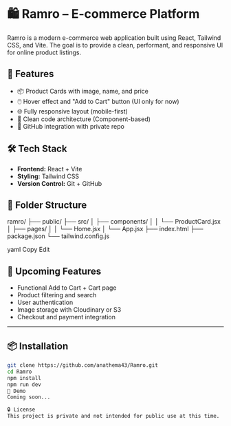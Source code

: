 # 🛍️ Ramro – E-commerce Platform

Ramro is a modern e-commerce web application built using React, Tailwind CSS, and Vite. The goal is to provide a clean, performant, and responsive UI for online product listings.

## 🚀 Features

- 📦 Product Cards with image, name, and price
- 🖱️ Hover effect and "Add to Cart" button (UI only for now)
- 🌐 Fully responsive layout (mobile-first)
- 🧪 Clean code architecture (Component-based)
- 🔐 GitHub integration with private repo

## 🛠️ Tech Stack

- **Frontend:** React + Vite
- **Styling:** Tailwind CSS
- **Version Control:** Git + GitHub

## 📁 Folder Structure

ramro/
├── public/
├── src/
│ ├── components/
│ │ └── ProductCard.jsx
│ ├── pages/
│ │ └── Home.jsx
│ └── App.jsx
├── index.html
├── package.json
└── tailwind.config.js

yaml
Copy
Edit

## 🛒 Upcoming Features

- Functional Add to Cart + Cart page
- Product filtering and search
- User authentication
- Image storage with Cloudinary or S3
- Checkout and payment integration

---

## 📦 Installation

```bash
git clone https://github.com/anathema43/Ramro.git
cd Ramro
npm install
npm run dev
📸 Demo
Coming soon...

🔒 License
This project is private and not intended for public use at this time.